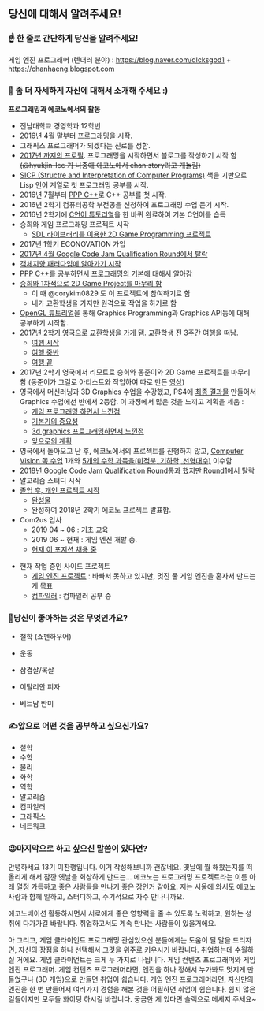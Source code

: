 ## 당신에 대해서 알려주세요!

### ☝️ 한 줄로 간단하게 당신을 알려주세요!

게임 엔진 프로그래머 (렌더러 분야) : https://blog.naver.com/dlcksgod1 + https://chanhaeng.blogspot.com



### 🙌 좀 더 자세하게 자신에 대해서 소개해 주세요 :)

**프로그래밍과 에코노에서의 활동**

- 전남대학교 경영학과 12학번
- 2016년 4월 말부터 프로그래밍을 시작.
- 그래픽스 프로그래머가 되겠다는 진로를 정함.
- [2017년 까지의 프로필](https://blog.naver.com/dlcksgod1/220611894257). 프로그래밍을 시작하면서 블로그를 작성하기 시작 함 ~~(@hyukjin-lee  가 나중에 에코노에서 chan story라고 개놀림)~~
- [SICP (Structre and Interpretation of Computer Programs)](https://blog.naver.com/dlcksgod1/220718475317) 책을 기반으로 Lisp 언어 계열로 첫 프로그래밍 공부를 시작.
- 2016년 7월부터 [PPP C++](https://blog.naver.com/dlcksgod1/220776287206)로 C++ 공부를 첫 시작.
- 2016년 2학기 컴퓨터공학 부전공을 신청하여 프로그래밍 수업 듣기 시작.
- 2016년 2학기에 [C언어 튜토리얼](https://blog.naver.com/dlcksgod1/220817493336)을 한 바퀴 완료하여 기본 C언어를 습득
- 승희와 게임 프로그래밍 프로젝트 시작
  - [SDL 라이브러리를 이용한 2D Game Programming 프로젝트](https://blog.naver.com/dlcksgod1/220916443494)
- 2017년 1학기 ECONOVATION 가입
- [2017년 4월 Google Code Jam Qualification Round에서 탈락](https://blog.naver.com/dlcksgod1/220978790134)
- [객체지향 패러다임에 알아가기 시작](https://blog.naver.com/dlcksgod1/220982847690)
- [PPP C++를 공부하면서 프로그래밍의 기본에 대해서 알아감](https://blog.naver.com/dlcksgod1/221062896837)
- [승희와 1차적으로 2D Game Project를 마무리 함](https://www.youtube.com/watch?v=CgJ72Nr3VFU)
  - 이 때 @corykim0829 도 이 프로젝트에 참여하기로 함
  - 내가 교환학생을 가지만 원격으로 작업을 하기로 함
- [OpenGL 튜토리얼](https://learnopengl.com/)을 통해 Graphics Programming과 Graphics API등에 대해 공부하기 시작함.
- [2017년 2학기 영국으로 교환학생을 가게 됌](https://blog.naver.com/dlcksgod1/221074097785). 교환학생 전 3주간 여행을 떠남.
  - [여행 시작](https://blog.naver.com/dlcksgod1/221078083209)
  - [여행 중반](https://blog.naver.com/dlcksgod1/221086815417)
  - [여행 끝](https://blog.naver.com/dlcksgod1/221092776847)
- 2017년 2학기 영국에서 리모트로 승희와 동준이와 2D Game 프로젝트를 마무리 함 (동준이가 그걸로 아티스트와 작업하여 따로 만든 [영상](https://youtu.be/eNRcqxsTKBw))
- 영국에서 머신러닝과 3D Graphics 수업을 수강했고, PS4에 [최종 결과물](https://www.youtube.com/watch?v=2x3zLsn61k0) 만들어서 Graphics 수업에선 반에서 2등함.  이 과정에서 많은 것을 느끼고 계획을 세움 :
  - [게임 프로그래밍 하면서 느낀점](https://blog.naver.com/dlcksgod1/221154204653)
  - [기본기의 중요성](https://blog.naver.com/dlcksgod1/221163007758)
  - [3d graphics 프로그래밍하면서 느낀점](https://blog.naver.com/dlcksgod1/221174185283)
  - [앞으로의 계획](https://blog.naver.com/dlcksgod1/221187035694)
- 영국에서 돌아오고 난 후, 에코노에서의 프로젝트를 진행하지 않고, [Computer Vision 쪽 수업](https://blog.naver.com/dlcksgod1/221301068642) 1개와 [5개의 수학 과믁을(미적분, 기하학, 선형대수)](https://blog.naver.com/dlcksgod1/221255451780) 이수함
- [2018년 Google Code Jam Qualification Round통과 했지만 Round1에서 탈락](https://blog.naver.com/dlcksgod1/221247833745)
- 알고리즘 스터디 시작
- [졸업 후, 개인 프로젝트 시작](https://chanhaeng.blogspot.com/2018/10/blog-post.html?g1sLabel=[Programming\]%20Game&g1sNow=2&)
  - [완성물](https://www.youtube.com/watch?v=IdBAXZMiErI)
  - 완성하여 2018년 2학기 에코노 프로젝트 발표함.
- Com2us 입사
  - 2019 04 ~ 06 : 기초 교육
  - 2019 06 ~ 현재 : 게임 엔진 개발 중.
  - [현재 이 포지션 채용 중](https://com2us.recruiter.co.kr/app/jobnotice/view?systemKindCode=MRS2&jobnoticeSn=25589)

* 현재 작업 중인 사이드 프로젝트
  * [게임 엔진 프로젝트](https://github.com/lch32111/ChanGameEngine) : 바빠서 못하고 있지만, 멋진 풀 게임 엔진을 혼자서 만드는게 목표
  * [컴파일러](https://github.com/lch32111/OCAW_Compiler) : 컴파일러 공부 중



### 💓당신이 좋아하는 것은 무엇인가요?

* 철학 (쇼펜하우어)

* 운동

* 삼겹살/목살

* 이탈리안 피자

* 베트남 반미

  

### ✍앞으로 어떤 것을 공부하고 싶으신가요?

* 철학
* 수학
* 물리
* 화학
* 역학
* 알고리즘
* 컴파일러
* 그래픽스
* 네트워크



### 😉마지막으로 하고 싶으신 말씀이 있다면?

안녕하세요 13기 이찬행입니다. 이거 작성해보니까 괜찮네요. 옛날에 뭘 해왔는지를 떠올리게 해서 잠깐 옛날을 회상하게 만드는... 에코노는 프로그래밍 프로젝트라는 이름 아래 열정 가득하고 좋은 사람들을 만나기 좋은 장인거 같아요. 저는 서울에 와서도 에코노 사람과 함께 일하고, 스터디하고, 주기적으로 자주 만나니까요. 

에코노베이션 활동하시면서 서로에게 좋은 영향력을 줄 수 있도록 노력하고, 원하는 성취에 다가가길 바랍니다. 취업하고서도 계속 만나는 사람들이 있을거에요.

아 그리고, 게임 클라이언트 프로그래밍 관심있으신 분들에게는 도움이 될 말을 드리자면, 자신의 장점을 하나 선택해서 그것을 위주로 키우시기 바랍니다. 취업하는데 수월하실 거에요. 게임 클라이언트는 크게 두 가지로 나뉩니다. 게임 컨텐츠 프로그래머와 게임 엔진 프로그래머. 게임 컨텐츠 프로그래머라면, 엔진을 하나 정해서 누가봐도 멋지게 만들었구나 (3D 게임)으로 만들면 취업이 쉽습니다. 게임 엔진 프로그래머라면, 자신만의 엔진을 한 번 만들어서 여러가지 경험을 해본 것을 어필하면 취업이 쉽습니다. 쉽지 않은 길들이지만 모두들 화이팅 하시길 바랍니다. 궁금한 게 있다면 슬랙으로 메세지 주세요~



